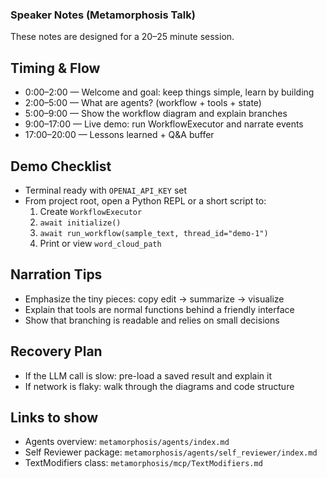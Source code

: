 ### Speaker Notes (Metamorphosis Talk)

These notes are designed for a 20–25 minute session.

## Timing & Flow
- 0:00–2:00 — Welcome and goal: keep things simple, learn by building
- 2:00–5:00 — What are agents? (workflow + tools + state)
- 5:00–9:00 — Show the workflow diagram and explain branches
- 9:00–17:00 — Live demo: run WorkflowExecutor and narrate events
- 17:00–20:00 — Lessons learned + Q&A buffer

## Demo Checklist
- Terminal ready with `OPENAI_API_KEY` set
- From project root, open a Python REPL or a short script to:
  1. Create `WorkflowExecutor`
  2. `await initialize()`
  3. `await run_workflow(sample_text, thread_id="demo-1")`
  4. Print or view `word_cloud_path`

## Narration Tips
- Emphasize the tiny pieces: copy edit → summarize → visualize
- Explain that tools are normal functions behind a friendly interface
- Show that branching is readable and relies on small decisions

## Recovery Plan
- If the LLM call is slow: pre-load a saved result and explain it
- If network is flaky: walk through the diagrams and code structure

## Links to show
- Agents overview: `metamorphosis/agents/index.md`
- Self Reviewer package: `metamorphosis/agents/self_reviewer/index.md`
- TextModifiers class: `metamorphosis/mcp/TextModifiers.md`


